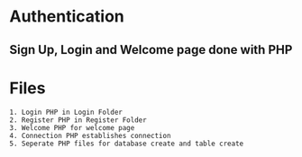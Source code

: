 # Authentication
## Sign Up, Login and Welcome page done with PHP

# Files
```
1. Login PHP in Login Folder
2. Register PHP in Register Folder
3. Welcome PHP for welcome page
4. Connection PHP establishes connection
5. Seperate PHP files for database create and table create
